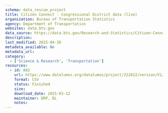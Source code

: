 ```yaml
---
schema: data_rescue_project 
title: Citizen Connect - Congressional District data (live)
organization: Bureau of Transportation Statistics
agency: Department of Transportation
websites: data.bts.gov
data_source: https://data.bts.gov/Research-and-Statistics/Citizen-Connect-Congressional-District-data-live-/4bf2-3jcw/about_data
description: 
last_modified: 2025-04-26
metadata_available: No
metadata_url: 
category:
  - ['Science & Research', 'Transportation'] 
resources:
  - id: 882
    url: https://www.datalumos.org/datalumos/project/222622/version/V1/view
    format: CSV
    status: Finished
    size: 
    download_date: 2025-03-12
    maintainer: DRP, DL
    notes: 
---
```


